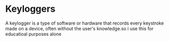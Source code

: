# Keyloggers
A keylogger is a type of software or hardware that records every keystroke made on a device, often without the user's knowledge.so i use this for educatioal purposes alone
